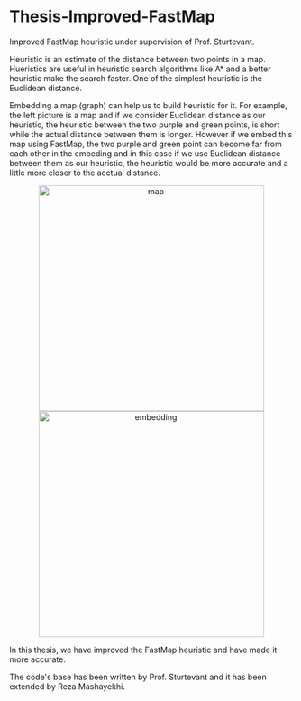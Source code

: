# Thesis-Improved-FastMap

Improved FastMap heuristic under supervision of Prof. Sturtevant.

Heuristic is an estimate of the distance between two points in a map. Hueristics are useful in heuristic search algorithms like A* and a better heuristic make the search faster. One of the simplest heuristic is the Euclidean distance.

Embedding a map (graph) can help us to build heuristic for it. For example, the left picture is a map and if we consider Euclidean distance as our heuristic, the heuristic between the two purple and green points, is short while the actual distance between them is longer. However if we embed this map using FastMap, the two purple and green point can become far from each other in the embeding and in this case if we use Euclidean distance between them as our heuristic, the heuristic would be more accurate and a little more closer to the acctual distance.



<p align="center">
<img width="400" alt="map" src="https://user-images.githubusercontent.com/29575804/177192692-be601962-22b6-4b99-a519-8778b4527ce2.png">  
<img width= "400" alt="embedding" src="https://user-images.githubusercontent.com/29575804/177192691-4218ff5e-9b54-41d3-b44a-f5b549f4885f.png">
</p>

In this thesis, we have improved the FastMap heuristic and have made it more accurate.

The code's base has been written by Prof. Sturtevant and it has been extended by Reza Mashayekhi.
